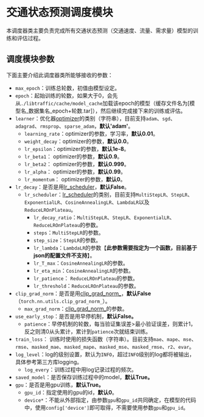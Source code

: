 # 交通状态预测调度模块

本调度器类主要负责完成所有交通状态预测（交通速度、流量、需求量）模型的训练和评估过程。

## 调度模块参数

下面主要介绍此调度器类所能够接收的参数：

- `max_epoch`：训练总轮数，初值由模型设定。
- `epoch`：起始训练的轮数，如果大于0，会先从`./libtraffic/cache/model_cache`加载该epoch的模型（缓存文件名为[模型名\_数据集名\_epoch+轮数.tar]），然后继续完成接下来的训练或评估。
- `learner`：优化器[optimizer](https://pytorch.org/docs/stable/optim.html#module-torch.optim)的类别（字符串），目前支持`adam`、`sgd`、`adagrad`、`rmsprop`、`sparse_adam`，**默认'adam'**。
  - `learning_rate`：optimizer的参数，学习率，**默认0.01**。
  - `weight_decay`：optimizer的参数，**默认0.0**。
  - `lr_epsilon`：optimizer的参数，**默认1e-8**。
  - `lr_beta1`： optimizer的参数，**默认0.9**。
  - `lr_beta2`： optimizer的参数，**默认0.999**。
  - `lr_alpha`： optimizer的参数，**默认0.99**。
  - `lr_momentum`： optimizer的参数，**默认0**。
- `lr_decay`：是否是用[lr_scheduler](https://pytorch.org/docs/stable/optim.html#how-to-adjust-learning-rate)，**默认False**。
  - `lr_scheduler`：[lr_scheduler](https://pytorch.org/docs/stable/optim.html#how-to-adjust-learning-rate)的类别，目前支持`MultiStepLR`、`StepLR`、`ExponentialLR`、`CosineAnnealingLR`、`LambdaLR`以及`ReduceLROnPlateau`。
    - `lr_decay_ratio`：`MultiStepLR`、`StepLR`、`ExponentialLR`、`ReduceLROnPlateau`的参数。
    - `steps`：`MultiStepLR`的参数。
    - `step_size`：`StepLR`的参数。
    - `lr_lambda`：`LambdaLR`的参数【**此参数需要指定为一个函数，目前基于json的配置文件不支持**】。
    - `lr_T_max`：`CosineAnnealingLR`的参数。
    - `lr_eta_min`：`CosineAnnealingLR`的参数。
    - `lr_patience`： `ReduceLROnPlateau`的参数。
    - `lr_threshold`：`ReduceLROnPlateau`的参数。
- `clip_grad_norm`：是否是用[clip_grad_norm_](https://pytorch.org/docs/stable/generated/torch.nn.utils.clip_grad_norm_.html)，**默认False**（`torch.nn.utils.clip_grad_norm_`）。
  - `max_grad_norm`：[clip_grad_norm_](https://pytorch.org/docs/stable/generated/torch.nn.utils.clip_grad_norm_.html)的参数。
- `use_early_stop`：是否是用早停机制，**默认False。**
  - `patience`：早停机制的轮数，每当验证集误差>最小验证误差，则累计1，反之则清0从头累计，累计到`patience`次就结束训练。
- `train_loss`： 训练时使用的损失函数（字符串）。目前支持`mae`、`mape`、`mse`、`rmse`、`masked_mae`、`masked_mape`、`masked_mse`、`masked_rmse`、`r2`、`evar`。
- `log_level`：log的级别设置，默认为`INFO`，超过`INFO`级别的log都将被输出，具体参考第三方库logging。
  - `log_every`：训练过程中用log记录过程的频次。
- `saved_model`：是否保存训练过程中的model，**默认True。**
- `gpu`：是否是用gpu训练，**默认True。**
  - `gpu_id`：指定使用的gpu的id，**默认0**。
  - `device*`：不能从外部指定，由参数`gpu`和`gpu_id`共同确定，在模型的代码中，使用`config['device']`即可取得，不需要使用参数`gpu`和`gpu_id`。

